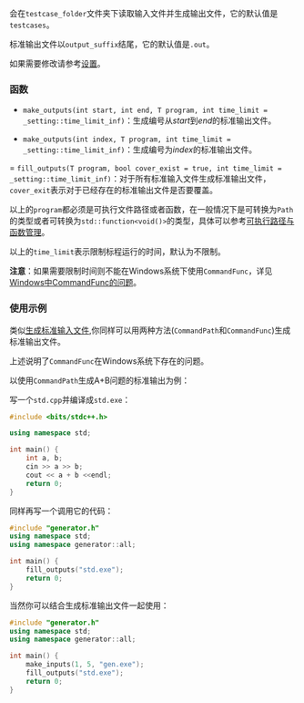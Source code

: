 会在`testcase_folder`文件夹下读取输入文件并生成输出文件，它的默认值是`testcases`。

标准输出文件以`output_suffix`结尾，它的默认值是`.out`。

如果需要修改请参考[设置](/user/setting/setting.md)。

### 函数

- `make_outputs(int start, int end, T program, int time_limit = _setting::time_limit_inf)`：生成编号从$start$到$end$的标准输出文件。

- `make_outputs(int index, T program, int time_limit = _setting::time_limit_inf)`：生成编号为$index$的标准输出文件。

= `fill_outputs(T program, bool cover_exist = true, int time_limit = _setting::time_limit_inf)`：对于所有标准输入文件生成标准输出文件，`cover_exit`表示对于已经存在的标准输出文件是否要覆盖。

以上的`program`都必须是可执行文件路径或者函数，在一般情况下是可转换为`Path`的类型或者可转换为`std::function<void()>`的类型，具体可以参考[可执行路径与函数管理](/user/io/command_path_func.md)。

以上的`time_limit`表示限制标程运行的时间，默认为不限制。

**注意**：如果需要限制时间则不能在Windows系统下使用`CommandFunc`，详见[Windows中CommandFunc的问题](/developer/problem/windows.md)。

### 使用示例

类似[生成标准输入文件](/user/io/inputs.md#使用示例),你同样可以用两种方法(`CommandPath`和`CommandFunc`)生成标准输出文件。

上述说明了`CommandFunc`在Windows系统下存在的问题。

以使用`CommandPath`生成A+B问题的标准输出为例：

写一个`std.cpp`并编译成`std.exe`：

```cpp
#include <bits/stdc++.h>

using namespace std;

int main() {
    int a, b;
    cin >> a >> b;
    cout << a + b <<endl;
    return 0;
}
```

同样再写一个调用它的代码：

```cpp
#include "generator.h"
using namespace std;
using namespace generator::all;

int main() {
    fill_outputs("std.exe");
    return 0;  
}
```

当然你可以结合生成标准输出文件一起使用：

```cpp
#include "generator.h"
using namespace std;
using namespace generator::all;

int main() {
    make_inputs(1, 5, "gen.exe");
    fill_outputs("std.exe");
    return 0;  
}
```



